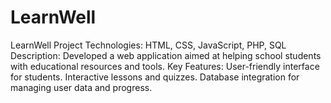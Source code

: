 # LearnWell
LearnWell Project
Technologies: HTML, CSS, JavaScript, PHP, SQL
Description: Developed a web application aimed at helping school students with educational resources and tools.
Key Features:
User-friendly interface for students.
Interactive lessons and quizzes.
Database integration for managing user data and progress.
